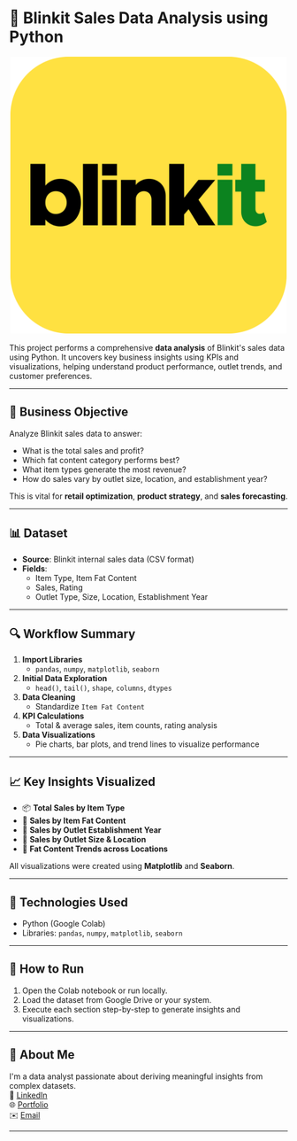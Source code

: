 # 🛒 Blinkit Sales Data Analysis using Python

<p align="center">
  <img src="https://github.com/dheekshadevaraj/Blinkit-Data-Analysis/blob/main/blinkit_logo.png" alt="Blinkit Logo" width="500"/>
</p>

This project performs a comprehensive **data analysis** of Blinkit's sales data using Python. It uncovers key business insights using KPIs and visualizations, helping understand product performance, outlet trends, and customer preferences.

---

## 🧠 Business Objective

Analyze Blinkit sales data to answer:

- What is the total sales and profit?
- Which fat content category performs best?
- What item types generate the most revenue?
- How do sales vary by outlet size, location, and establishment year?

This is vital for **retail optimization**, **product strategy**, and **sales forecasting**.

---

## 📊 Dataset

- **Source**: Blinkit internal sales data (CSV format)
- **Fields**:  
  - Item Type, Item Fat Content  
  - Sales, Rating  
  - Outlet Type, Size, Location, Establishment Year

---

## 🔍 Workflow Summary

1. **Import Libraries**
   - `pandas`, `numpy`, `matplotlib`, `seaborn`
2. **Initial Data Exploration**
   - `head()`, `tail()`, `shape`, `columns`, `dtypes`
3. **Data Cleaning**
   - Standardize `Item Fat Content`
4. **KPI Calculations**
   - Total & average sales, item counts, rating analysis
5. **Data Visualizations**
   - Pie charts, bar plots, and trend lines to visualize performance

---

## 📈 Key Insights Visualized

- 📦 **Total Sales by Item Type**
- 🍔 **Sales by Item Fat Content**
- 🧱 **Sales by Outlet Establishment Year**
- 🏬 **Sales by Outlet Size & Location**
- 📍 **Fat Content Trends across Locations**

All visualizations were created using **Matplotlib** and **Seaborn**.

---

## 🚀 Technologies Used

- Python (Google Colab)
- Libraries: `pandas`, `numpy`, `matplotlib`, `seaborn`

---

## 🏁 How to Run

1. Open the Colab notebook or run locally.
2. Load the dataset from Google Drive or your system.
3. Execute each section step-by-step to generate insights and visualizations.

---

## 💼 About Me

I'm a data analyst passionate about deriving meaningful insights from complex datasets.  
📌 [LinkedIn](https://www.linkedin.com/in/dheeksha-devaraj-274336241/)  
🌐 [Portfolio](https://dheekshadevarajdd.framer.ai/)  
✉️ [Email](mailto:dheekshadevaraj01@gmail.com)

---
